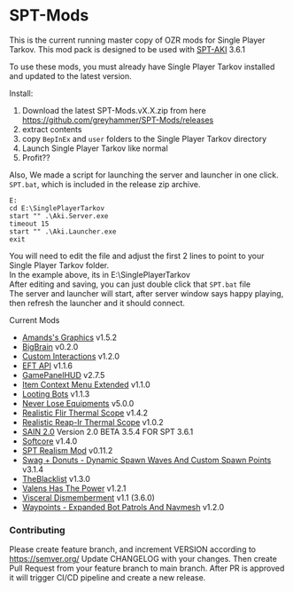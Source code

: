 # SPT-Mods


This is the current running master copy of OZR mods for Single Player Tarkov. 
This mod pack is designed to be used with [SPT-AKI](https://www.sp-tarkov.com/) 3.6.1

To use these mods, you must already have Single Player Tarkov installed and updated to the latest version.

Install: 
1. Download the latest SPT-Mods.vX.X.zip from here https://github.com/greyhammer/SPT-Mods/releases
2. extract contents
3. copy `BepInEx` and `user` folders to the Single Player Tarkov directory
4. Launch Single Player Tarkov like normal
5. Profit?? 

Also, We made a script for launching the server and launcher in one click.
`SPT.bat`, which is included in the release zip archive.
```
E:
cd E:\SinglePlayerTarkov
start "" .\Aki.Server.exe
timeout 15
start "" .\Aki.Launcher.exe
exit
```
You will need to edit the file and adjust the first 2 lines to point to your Single Player Tarkov folder.  
In the example above, its in E:\SinglePlayerTarkov  
After editing and saving, you can just double click that `SPT.bat` file  
The server and launcher will start, after server window says happy playing, then refresh the launcher and it should connect.  

Current Mods
* [Amands's Graphics](https://hub.sp-tarkov.com/files/file/813-amands-s-graphics/) v1.5.2
* [BigBrain](https://hub.sp-tarkov.com/files/file/1219-bigbrain/) v0.2.0
* [Custom Interactions](https://hub.sp-tarkov.com/files/file/1278-custom-interactions) v1.2.0
* [EFT API](https://hub.sp-tarkov.com/files/file/1215-eft-api/) v1.1.6
* [GamePanelHUD](https://hub.sp-tarkov.com/files/file/652-game-panel-hud/) v2.7.5
* [Item Context Menu Extended](https://hub.sp-tarkov.com/files/file/1283-item-context-menu-extended) v1.1.0
* [Looting Bots](https://hub.sp-tarkov.com/files/file/1096-looting-bots/) v1.1.3
* [Never Lose Equipments]() v5.0.0
* [Realistic Flir Thermal Scope](https://hub.sp-tarkov.com/files/file/1201-realistic-flir-thermal-scope-60hz-320-240px-and-range/) v1.4.2
* [Realistic Reap-Ir Thermal Scope](https://hub.sp-tarkov.com/files/file/1302-realistic-reap-ir-thermal-scope-60hz-640-320px/) v1.0.2
* [SAIN 2.0](https://hub.sp-tarkov.com/files/file/1062-sain-2-0-solarint-s-ai-modifications-full-ai-combat-system-replacement/) Version 2.0 BETA 3.5.4 FOR SPT 3.6.1
* [Softcore](https://hub.sp-tarkov.com/files/file/998-softcore) v1.4.0
* [SPT Realism Mod](https://hub.sp-tarkov.com/files/file/606-spt-realism-mod/) v0.11.2
* [Swag + Donuts - Dynamic Spawn Waves And Custom Spawn Points](https://hub.sp-tarkov.com/files/file/878-swag-simple-wave-ai-generator/#tab_dbb2762a38dd640140e33993c19f0e5cd129c780) v3.1.4
* [TheBlacklist](https://hub.sp-tarkov.com/files/file/1012-the-blacklist-flea-market-enhancements) v1.3.0
* [Valens Has The Power](https://hub.sp-tarkov.com/files/file/613-valens-has-the-power) v1.2.1
* [Visceral Dismemberment](https://hub.sp-tarkov.com/files/file/1092-visceral-dismemberment/#tab_9a55fd25c7cb92ce0fe6aa067b18169b3daa3f7c) v1.1 (3.6.0)
* [Waypoints - Expanded Bot Patrols And Navmesh](https://hub.sp-tarkov.com/files/file/1119-waypoints-expanded-bot-patrols-and-navmesh/) v1.2.0

### Contributing
Please create feature branch, and increment VERSION according to https://semver.org/
Update CHANGELOG with your changes.
Then create Pull Request from your feature branch to main branch.
After PR is approved it will trigger CI/CD pipeline and create a new release.
